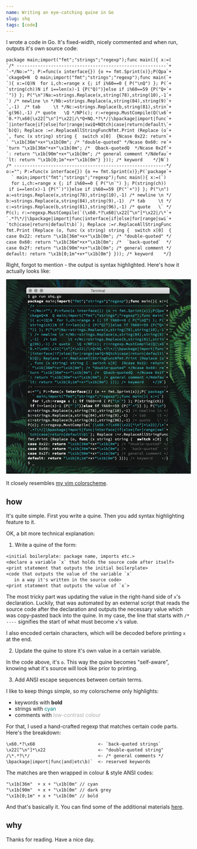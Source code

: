 ```yaml
---
name: Writing an eye-catching quine in Go
slug: shq
tags: [code]
---
```


I wrote a code in Go. It's fixed-width, nicely commented and
when run, outputs it's own source code:

```text
package main;import("fmt";"strings";"regexp");func main(){ x:=(
`/* ---------------------------------------------------------`+
`-*/No:=""; P:=func(x interface{}) {o += fmt.Sprint(x)};P(Qpa`+
`ckageQ+N  Q main;import("fmt";"strings";"regexp");func main(`+
`){ x:=(Q)N  for i,ch:=range x {; if i%60==0 { P("\nQ") }; P(`+
`string(ch))N if i==len(x)-1 {P("Q)")}else if i%60==59 {P("Q+`+
`")} }; P("\n")Na:=strings.Replace(x,string(78),string(10),-1`+
`) /* newline \n */Nb:=strings.Replace(a,string(84),string(9)`+
`,-1)  /* tab     \t */Nc:=strings.Replace(b,string(81),strin`+
`g(96),-1) /* quote   \Q */NP(c); r:=regexp.MustCompile(Q(\x6`+
`0.*?\x60|\x22[^\n"]*\x22|/\*Q+NQ.*?\*/|\bpackage|import|func`+
`|interface|if|else|for|range|swiQ+NQtch|case|return|default\`+
`b)Q); Replace :=r.ReplaceAllStringFuncNfmt.Print (Replace (o`+
`, func (x string) string {  switch x[0]  {Ncase 0x22: return`+
` "\x1b[36m"+x+"\x1b[0m"; /* "double-quoted" */Ncase 0x60: re`+
`turn "\x1b[36m"+x+"\x1b[0m"; /*  Qback-quotedQ  */Ncase 0x2f`+
`: return "\x1b[90m"+x+"\x1b[0m"; /* general comment */Ndefau`+
`lt: return "\x1b[0;1m"+x+"\x1b[0m"} })); /* keyword    */}N`)
/* ----------------------------------------------------------*/
o:=""; P:=func(x interface{}) {o += fmt.Sprint(x)};P(`package`+
  ` main;import("fmt";"strings";"regexp");func main(){ x:=(`)
  for i,ch:=range x {; if i%60==0 { P("\n`") }; P(string(ch))
 if i==len(x)-1 {P("`)")}else if i%60==59 {P("`+")} }; P("\n")
a:=strings.Replace(x,string(78),string(10),-1) /* newline \n */
b:=strings.Replace(a,string(84),string(9),-1)  /* tab     \t */
c:=strings.Replace(b,string(81),string(96),-1) /* quote   \` */
P(c); r:=regexp.MustCompile(`(\x60.*?\x60|\x22[^\n"]*\x22|/\*`+
`.*?\*/|\bpackage|import|func|interface|if|else|for|range|swi`+
`tch|case|return|default\b)`); Replace :=r.ReplaceAllStringFunc
fmt.Print (Replace (o, func (x string) string {  switch x[0]  {
case 0x22: return "\x1b[36m"+x+"\x1b[0m"; /* "double-quoted" */
case 0x60: return "\x1b[36m"+x+"\x1b[0m"; /*  `back-quoted`  */
case 0x2f: return "\x1b[90m"+x+"\x1b[0m"; /* general comment */
default: return "\x1b[0;1m"+x+"\x1b[0m"} })); /* keyword    */}
```

Right, forgot to mention - the output is syntax highlighted.
Here's how it actually looks like:

![preview](/files/shq.png)

It closely resembles [my vim colorscheme][mono].

[mono]: http://github.com/nkanaev/mono

## how

It's quite simple. First you write a quine.
Then you add syntax highlighting feature to it.

OK, a bit more technical explanation:

1. Write a quine of the form:

```
<initial boilerplate: package name, imports etc.>
<declare a variable `x` that holds the source code after itself>
<print statement that outputs the initial boilerplate>
<code that outputs the value of the variable `x`
   in a way it's written in the source code>
<print statement that outputs the value of `x`>
```

The most tricky part was updating the value in the right-hand side of `x`'s declaration.
Luckily, that was automated by an external script
that reads the source code after the declaration and outputs
the necessary value which was copy-pasted back into the quine.
In my case, the line that starts with `/* ----` signifies the start of what must become `x`'s value.

I also encoded certain characters, which will be decoded before printing `x` at the end.

2. Update the quine to store it's own value in a certain variable.

In the code above, it's `o`. This way the quine becomes "self-aware",
knowing what it's source will look like prior to printing.

3. Add ANSI escape sequences between certain terms.

I like to keep things simple, so my colorscheme only highlights:

* keywords with <b>bold</b>
* strings with <span style="color: teal">cyan</span>
* comments with <span style="color: #aaa">low-contrast colour</span>

For that, I used a hand-crafted regexp that matches certain code parts.
Here's the breakdown:

```
\x60.*?\x60                        <- `back-quoted strings`
\x22[^\n"]*\x22                    <- "double-quoted string"
/\*.*?\*/                          <- /* general comments */
\bpackage|import|func|and|etc\b)`  <- reserved keywords
```

The matches are then wrapped in colour & style ANSI codes:

```
"\x1b[36m"  + x + "\x1b[0m" // cyan
"\x1b[90m"  + x + "\x1b[0m" // dark grey
"\x1b[0;1m" + x + "\x1b[0m" // bold
```

And that's basically it. You can find some of the additional materials [here][shq-src].

[shq-src]: https://github.com/nkanaev/experiments/tree/master/syntax-highlighted-quine

## why

Thanks for reading. Have a nice day.
